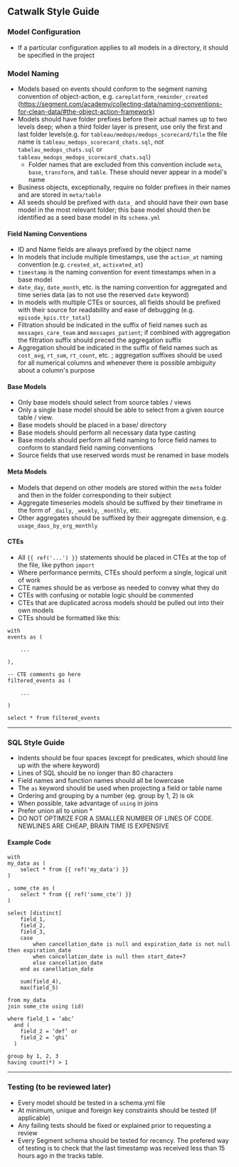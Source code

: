 ## Catwalk Style Guide

### Model Configuration
* If a particular configuration applies to all models in a directory, it should be specified in the project

### Model Naming
* Models based on events should conform to the segment naming convention of object-action, e.g. `careplatform_reminder_created` (https://segment.com/academy/collecting-data/naming-conventions-for-clean-data/#the-object-action-framework)
* Models should have folder prefixes before their actual names up to two levels deep; when a third folder layer is present, use only the first and last folder levels(e.g. for `tableau/medops/medops_scorecard/file` the file name is `tableau_medops_scorecard_chats.sql`, not `tabelau_medops_chats.sql` or `tableau_medops_medops_scorecard_chats.sql`)
    * Folder names that are excluded from this convention include `meta`, `base`, `transform`, and `table`. These should never appear in a model's name
* Business objects, exceptionally, require no folder prefixes in their names and are stored in `meta/table`
* All seeds should be prefixed with `data_` and should have their own base model in the most relevant folder; this base model should then be identified as a seed base model in its `schema.yml`

#### Field Naming Conventions
* ID and Name fields are always prefixed by the object name
* In models that include multiple timestamps, use the `action_at` naming convention (e.g. `created_at`, `activated_at`)
* `timestamp` is the naming convention for event timestamps when in a base model
* `date_day`, `date_month`, etc. is the naming convention for aggregated and time series data (as to not use the reserved `date` keyword)
* In models with multiple CTEs or sources, all fields should be prefixed with their source for readability and ease of debugging (e.g. `episode_kpis.ttr_total`)
* Filtration should be indicated in the suffix of field names such as `messages_care_team` and `messages_patient`; if combined with aggregation the filtration suffix should preced the aggregation suffix
* Aggregation should be indicated in the suffix of field names such as `cost_avg`, `rt_sum`, `rt_count`, etc. ; aggregation suffixes should be used for all numerical columns and whenever there is possible ambiguity about a column's purpose

#### Base Models
* Only base models should select from source tables / views
* Only a single base model should be able to select from a given source table / view.
* Base models should be placed in a base/ directory
* Base models should perform all necessary data type casting
* Base models should perform all field naming to force field names to conform to standard field naming conventions
* Source fields that use reserved words must be renamed in base models

#### Meta Models
* Models that depend on other models are stored within the `meta` folder and then in the folder corresponding to their subject
* Aggregate timeseries models should be suffixed by their timeframe in the form of `_daily`, `_weekly`, `_monthly`, etc.
* Other aggregates should be suffixed by their aggregate dimension, e.g. `usage_daus_by_org_monthly`

#### CTEs
* All `{{ ref('...') }}` statements should be placed in CTEs at the top of the file, like python `import`
* Where performance permits, CTEs should perform a single, logical unit of work
* CTE names should be as verbose as needed to convey what they do
* CTEs with confusing or notable logic should be commented
* CTEs that are duplicated across models should be pulled out into their own models
* CTEs should be formatted like this:
```
with
events as (

    ...

),

-- CTE comments go here
filtered_events as (

    ...

)

select * from filtered_events
```

---

### SQL Style Guide
* Indents should be four spaces (except for predicates, which should line up with the where keyword)
* Lines of SQL should be no longer than 80 characters
* Field names and function names should all be lowercase
* The `as` keyword should be used when projecting a field or table name
* Ordering and grouping by a number (eg. group by 1, 2) is ok
* When possible, take advantage of `using` in joins
* Prefer union all to union *
* DO NOT OPTIMIZE FOR A SMALLER NUMBER OF LINES OF CODE. NEWLINES ARE CHEAP, BRAIN TIME IS EXPENSIVE

#### Example Code
```
with
my_data as (
    select * from {{ ref('my_data') }}
)

, some_cte as (
    select * from {{ ref('some_cte') }}
)

select [distinct]
    field_1,
    field_2,
    field_3,
    case
        when cancellation_date is null and expiration_date is not null then expiration_date
        when cancellation_date is null then start_date+7
        else cancellation_date
    end as canellation_date

    sum(field_4),
    max(field_5)

from my_data
join some_cte using (id)

where field_1 = ‘abc’
  and (
    field_2 = ‘def’ or
    field_2 = ‘ghi’
  )

group by 1, 2, 3
having count(*) > 1
```

---

### Testing (to be reviewed later)
* Every model should be tested in a schema.yml file
* At minimum, unique and foreign key constraints should be tested (if applicable)
* Any failing tests should be fixed or explained prior to requesting a review
* Every Segment schema should be tested for recency. The prefered way of testing is to check that the last timestamp was received less than 15 hours ago in the tracks table.
